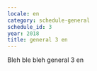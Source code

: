 ```yaml
---
locale: en
category: schedule-general
schedule_id: 3
year: 2018
title: general 3 en
---
```


Bleh ble bleh general 3 en
